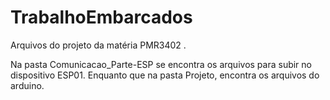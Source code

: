 # TrabalhoEmbarcados
Arquivos do projeto da matéria PMR3402 .

Na pasta Comunicacao_Parte-ESP se encontra os arquivos para subir no dispositivo ESP01.
Enquanto que na pasta Projeto, encontra os arquivos do arduino.
